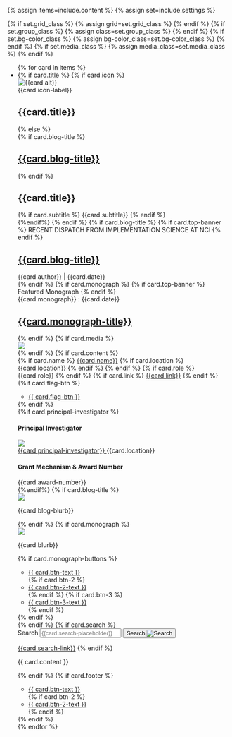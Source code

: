 {% assign items=include.content %}
{% assign set=include.settings %}

{% if set.grid_class %}
    {% assign grid=set.grid_class %}
{% endif %}
{% if set.group_class %}
    {% assign class=set.group_class %}
{% endif %}
{% if set.bg-color_class %}
    {% assign bg-color_class=set.bg-color_class %}
{% endif %}
{% if set.media_class %}
    {% assign media_class=set.media_class %}
{% endif %}

<ul class="usa-card-group box-component"> 
  {% for card in items %}
    <li class="usa-card {{ grid | default:'tablet:grid-col-4'}}">
      <div class="usa-card__container {{ class | default: 'usa-card__container' }} {{ bg-color_class}}">
        {% if card.title %}
            {% if card.icon %}
                <div class="usa-card__header">
                        <div class="title_icon">
                            <img src="{{card.icon}}" alt="{{card.alt}}">
                        </div>
                    <div>
                        <span>{{card.icon-label}}</span>
                        <h2 class="usa-card__heading">{{card.title}}</h2>
                    </div>
                </div>
            {% else %}
            <div class="usa-card__header">
                <div>
                  {% if card.blog-title %}
                    <h2 class="usa-card__heading"><a href="">{{card.blog-title}}</a></h2>
                  {% endif %}
                    <h2 class="usa-card__heading">{{card.title}}</h2>
                    {% if card.subtitle %}
                        <span>{{card.subtitle}}</span>
                    {% endif %}
                </div>
             </div>
            {%endif%}
        {% endif %}
        {% if card.blog-title %}
          {% if card.top-banner %}
            <span class="dark-banner">RECENT DISPATCH FROM IMPLEMENTATION SCIENCE AT NCI</span>
          {% endif %}
            <div class="usa-card__header">
              <div>
                <h2 class="usa-card__heading"><a href="">{{card.blog-title}}</a></h2>
              </div>
              <div class="name_date">
                <span>{{card.author}}</span><span> | </span><span>{{card.date}}</span>
              </div>
            </div>
        {% endif %}
        {% if card.monograph %}
          {% if card.top-banner %}
            <span class="dark-banner">Featured Monograph</span>
          {% endif %}
            <div class="usa-card__header">
              <div class="name_date">
                <span>{{card.monograph}}</span><span> : </span><span>{{card.date}}</span>
              </div>
              <div>
                <h2 class="usa-card__heading"><a href="">{{card.monograph-title}}</a></h2>
              </div>
            </div>
        {% endif %}
        {% if card.media %}
            <div class="usa-card__media {{media_class}}">
                <div class="usa-card__img">
                <img
                    src="{{card.media}}"
                />
                </div>
            </div>
        {% endif %}
        {% if card.content %}
          <div class="usa-card__body">
            <div class="link-button">
              {% if card.name %}
                <span><a href="">{{card.name}}</a></span>
                {% if card.location %}
                  <span class="location">{{card.location}}</span>
                {% endif %}
              {% endif %}
              {% if card.role %}
                <span class="role">{{card.role}}</span>
              {% endif %}
              {% if card.link %}
                <span><a href="{{card.href}}">{{card.link}}</a></span>
              {% endif %}
              {%if card.flag-btn %}
              <ul class="usa-button-group {{ class }} {{ seg }}">
                <li class="usa-button-group__item">
                  <a href="{{ card.btn-link }}" class="usa-button {{ card.btn-class }}"
                    {% if btn.disabled %} disabled="disabled" {% endif %}
                    >{{ card.flag-btn }}</a
                  >
                </li>
              </ul>
              {% endif %}
            </div>
            {%if card.principal-investigator %}
              <div class="sample-app__content">
                <div>
                  <h4>Principal Investigator</h4>
                  <div class="principal-investigator">
                    <div class="usa-card__media {{media_class}}">
                        <div class="usa-card__img">
                        <img
                            src="{{card.profile}}"
                        />
                        </div>
                    </div>  
                    <div>
                      <a href="">{{card.principal-investigator}} <i class="fas fa-external-link-alt"></i></a>
                      <span class="location">{{card.location}}</span>
                    </div>                
                  </div>
                </div>
                <div>
                  <h4>Grant Mechanism & Award Number</h4>
                  <span>{{card.award-number}}</span>
                </div>
              </div>
            {%endif%}
            {% if card.blog-title %}
              <div class="blog-box__content">
                <div class="blog-profile">
                  <div class="usa-card__img">
                    <img src="{{card.profile-picture}}"/>
                  </div>
                </div>
                <div class="blurb">
                  <p>{{card.blog-blurb}}</p>
                </div>
              </div>
            {% endif %}
            {% if card.monograph %}
              <div class="blog-box__content">
                <div class="blog-profile">
                  <div class="usa-card__img">
                    <img src="{{card.profile-picture}}"/>
                  </div>
                </div>
                <div class="blurb">
                  <p>{{card.blurb}}</p>
                  {% if card.monograph-buttons %}
                    <div>
                      <ul class="usa-button-group {{ class }} {{ seg }}">
                        <li class="usa-button-group__item">
                          <a href="{{ card.btn-link }}" class="usa-button {{ card.btn-class }}"
                            {% if btn.disabled %} disabled="disabled" {% endif %}
                            >{{ card.btn-text }}</a
                          >
                        </li>
                        {% if card.btn-2 %}
                          <li class="usa-button-group__item">
                            <a href="{{ card-btn-2-link }}" class="usa-button {{ card.btn-2-class }}"
                              {% if btn-2.disabled %} disabled="disabled" {% endif %}
                              >{{ card.btn-2-text }}</a
                            >
                          </li>
                        {% endif %}
                        {% if card.btn-3 %}
                          <li class="usa-button-group__item">
                            <a href="{{ card-btn-3-link }}" class="usa-button {{ card.btn-3-class }}"
                              {% if btn-3.disabled %} disabled="disabled" {% endif %}
                              >{{ card.btn-3-text }}</a
                            >
                          </li>
                        {% endif %}
                      </ul>
                    </div>
                  {% endif %}
                </div>
              </div>
            {% endif %}
            {% if card.search %}
              <section aria-label="Search component">
                <form class="usa-search" role="search">
                  <label class="usa-sr-only" for="search-field">Search</label>
                  <input class="usa-input" id="search-field" type="search" name="search" placeholder="{{card.search-placeholder}}"/>
                  <button class="usa-button" type="submit">
                    <span class="usa-search__submit-text">Search </span
                    ><img
                      src="/assets/img/usa-icons-bg/search--white.svg"
                      class="usa-search__submit-icon"
                      alt="Search"
                    />
                  </button>
                </form>
              </section>
              <a href="" class="search-link">{{card.search-link}}</a>
            {% endif %}
            <p>
              {{ card.content }}
            </p>
          </div>
        {% endif %}
        {% if card.footer %}
          <div class="usa-card__footer">
            <ul class="usa-button-group {{ class }} {{ seg }}">
              <li class="usa-button-group__item">
                <a href="{{ card.btn-link }}" class="usa-button {{ card.btn-class }}"
                  {% if btn.disabled %} disabled="disabled" {% endif %}
                  >{{ card.btn-text }}</a
                >
              </li>
              {% if card.btn-2 %}
                <li class="usa-button-group__item">
                  <a href="{{ card-btn-2-link }}" class="usa-button {{ card.btn-2-class }}"
                    {% if btn-2.disabled %} disabled="disabled" {% endif %}
                    >{{ card.btn-2-text }}</a
                  >
                </li>
              {% endif %}
            </ul>
          </div>
        {% endif %}
    </div>
  </li>
  {% endfor %}
</ul>